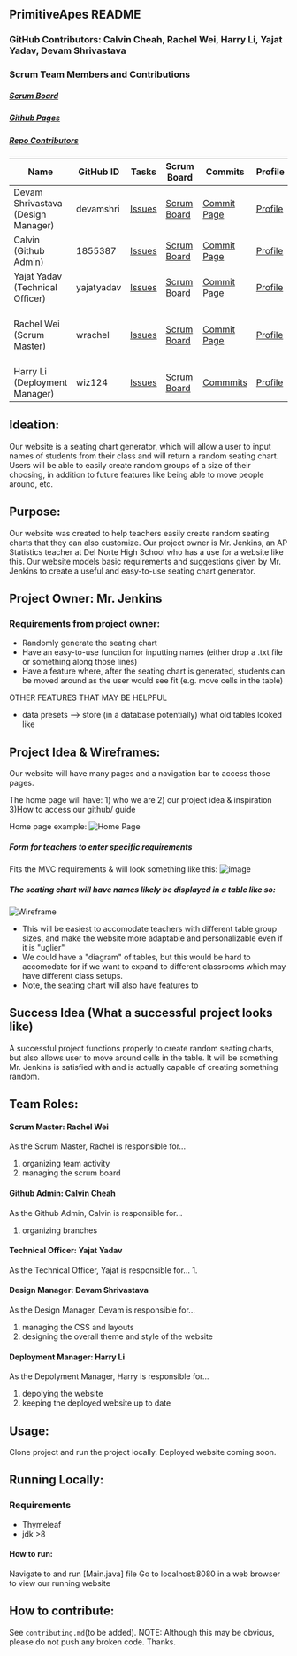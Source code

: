 ## PrimitiveApes README

### GitHub Contributors: Calvin Cheah, Rachel Wei, Harry Li, Yajat Yadav, Devam Shrivastava

### Scrum Team Members and Contributions
##### [Scrum Board](https://github.com/wrachel/PrimitiveApes/projects/2) 
##### [Github Pages](https://wrachel.github.io/PrimitiveApes/)
##### [Repo Contributors](https://github.com/wrachel/PrimitiveApes/graphs/contributors) 

| Name            | GitHub ID | Tasks | Scrum Board | Commits | Profile | Individual Repl.it |
| --------------- | --------- | ----- | ----------- | ------- | ------- | ------------------ |
Devam Shrivastava (Design Manager) | devamshri | [Issues]() | [Scrum Board]() | [Commit Page](https://github.com/yajatyadav/intellijs/commits?author=kylem314)| [Profile](https://github.com/devamshri) | [Repl]()
Calvin (Github Admin) | 1855387 | [Issues](https://github.com/yajatyadav/intellijs/labels/Charlie%20Zhu) | [Scrum Board](https://github.com/yajatyadav/intellijs/projects/1?card_filter_query=assignee%3A1855387) | [Commit Page](https://github.com/yajatyadav/intellijs/commits?author=1855387) | [Profile](https://github.com/1855387) | [Add Repl]() |
Yajat Yadav (Technical Officer) | yajatyadav | [Issues](https://github.com/wrachel/PrimitiveApes/labels/Yajat%20Yadav) | [Scrum Board](https://github.com/wrachel/PrimitiveApes/projects/2?card_filter_query=assignee%3Ayajatyadav) | [Commit Page](https://github.com/wrachel/PrimitiveApes/commits?author=yajatyadav) | [Profile](https://github.com/yajatyadav) | [Add Repl]() |
Rachel Wei (Scrum Master) | wrachel | [Issues](https://github.com/wrachel/PrimitiveApes/issues?q=assignee%3Awrachel+is%3Aopen) | [Scrum Board](https://github.com/wrachel/PrimitiveApes/projects/2?card_filter_query=assignee%3Awrachel) | [Commit Page]() | [Profile](https://github.com/wrachel/PrimitiveApes/commits?author=wrachel) | [INDIVIDUAL Repl](https://replit.com/@RachelWei1/Data-Structures-Indiv#Main.java) & [INDIVIDUAL GITHUB PAGES]() |
Harry Li (Deployment Manager) | wiz124 | [Issues](https://github.com/yajatyadav/intellijs/issues/assigned/macddmac) | [Scrum Board](https://github.com/yajatyadav/intellijs/projects/1?card_filter_query=assignee%3Amacddmac) | [Commmits](https://github.com/yajatyadav/intellijs/commits?author=macddmac) | [Profile](https://github.com/wiz124) | [Repl](https://replit.com/@HarryLi11/individual#.replit) |


## Ideation:
Our website is a seating chart generator, which will allow a user to input names of students from their class and will return a random seating chart. Users will be able to easily create random groups of a size of their choosing, in addition to future features like being able to move people around, etc.

## Purpose:
Our website was created to help teachers easily create random seating charts that they can also customize. Our project owner is Mr. Jenkins, an AP Statistics teacher at Del Norte High School who has a use for a website like this. Our website models basic requirements and suggestions given by Mr. Jenkins to create a useful and easy-to-use seating chart generator. 

## Project Owner: Mr. Jenkins
### Requirements from project owner:
* Randomly generate the seating chart
* Have an easy-to-use function for inputting names (either drop a .txt file or something along those lines)
* Have a feature where, after the seating chart is generated, students can be moved around as the user would see fit (e.g. move cells in the table)

OTHER FEATURES THAT MAY BE HELPFUL
* data presets --> store (in a database potentially) what old tables looked like 


## Project Idea & Wireframes:

Our website will have many pages and a navigation bar to access those pages.

The home page will have: 1) who we are       2) our project idea & inspiration     3)How to access our github/ guide

Home page example:
![Home Page](https://user-images.githubusercontent.com/40574565/157780123-ac5e6886-6f5c-4720-9def-595de35d1a04.png)

##### Form for teachers to enter specific requirements
Fits the MVC requirements & will look something like this: 
![image](https://user-images.githubusercontent.com/40574565/157780850-ff6eaabb-3362-40e0-8381-f889e46ac0ad.png)


##### The seating chart will have names likely  be displayed in a table like so:
![Wireframe](https://user-images.githubusercontent.com/40574565/157778515-ca146e92-d57d-4f29-892b-785428cdd2e3.jpeg)
* This will be easiest to accomodate teachers with different table group sizes, and make the website more adaptable and personalizable even if it is "uglier"
* We could have a "diagram" of tables, but this would be hard to accomodate for if we want to expand to different classrooms which may have different class setups.
* Note, the seating chart will also have features to 

## Success Idea (What a successful project looks like)
A successful project functions properly to create random seating charts, but also allows user to move around cells in the table. It will be something Mr. Jenkins is satisfied with and is actually capable of creating something random. 

## Team Roles:
#### Scrum Master: Rachel Wei
As the Scrum Master, Rachel is responsible for...
1. organizing team activity
2. managing the scrum board
#### Github Admin: Calvin Cheah
As the Github Admin, Calvin is responsible for...
1. organizing branches
#### Technical Officer: Yajat Yadav
As the Technical Officer, Yajat is responsible for...
1. 
#### Design Manager: Devam Shrivastava
As the Design Manager, Devam is responsible for...
1. managing the CSS and layouts
2. designing the overall theme and style of the website
#### Deployment Manager: Harry Li
As the Depolyment Manager, Harry is responsible for...
1. depolying the website
2. keeping the deployed website up to date

## Usage:
Clone project and run the project locally. Deployed website coming soon.

## Running Locally:
### Requirements
* Thymeleaf
* jdk >8
#### How to run:
Navigate to and run [Main.java] file 
Go to localhost:8080 in a web browser to view our running website

## How to contribute: 
See `contributing.md`(to be added).
NOTE: Although this may be obvious, please do not push any broken code. Thanks. 

